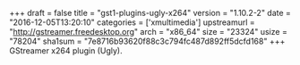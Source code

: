 +++
draft = false
title = "gst1-plugins-ugly-x264"
version = "1.10.2-2"
date = "2016-12-05T13:20:10"
categories = ['xmultimedia']
upstreamurl = "http://gstreamer.freedesktop.org"
arch = "x86_64"
size = "23324"
usize = "78204"
sha1sum = "7e8716b93620f88c3c794fc487d892ff5dcfd168"
+++
GStreamer x264 plugin (Ugly).